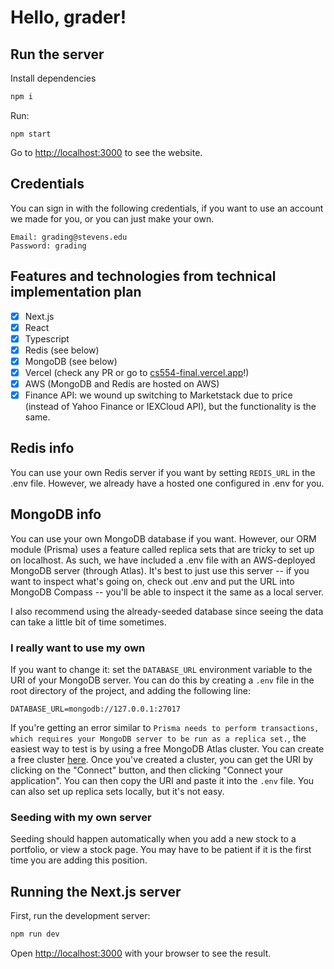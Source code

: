 # Hello, grader!

## Run the server

Install dependencies
```bash
npm i
```

Run:
```
npm start
```

Go to [http://localhost:3000](http://localhost:3000) to see the website.

## Credentials
You can sign in with the following credentials, if you want to use an account we made for you, or you can just make your own.

```
Email: grading@stevens.edu
Password: grading
```

## Features and technologies from technical implementation plan

- [x] Next.js
- [x] React
- [x] Typescript
- [x] Redis (see below)
- [x] MongoDB (see below)
- [x] Vercel (check any PR or go to [cs554-final.vercel.app](https://cs554-final.vercel.app/)!)
- [x] AWS (MongoDB and Redis are hosted on AWS) 
- [x] Finance API: we wound up switching to Marketstack due to price (instead of Yahoo Finance or IEXCloud API), but the functionality is the same. 

## Redis info

You can use your own Redis server if you want by setting `REDIS_URL` in the .env file. However, we already have a hosted one configured in .env for you.

## MongoDB info

You can use your own MongoDB database if you want. However, our ORM module (Prisma) uses a feature called replica sets that are tricky to set up on localhost. As
such, we have included a .env file with an AWS-deployed MongoDB server (through Atlas). It's best to just use this server -- if you want to inspect what's going on, check out .env and put the URL into MongoDB Compass -- you'll be able to inspect it the same as a local server.

I also recommend using the already-seeded database since seeing the data can take a little bit of time sometimes.

### I really want to use my own

If you want to change it: set the `DATABASE_URL` environment variable to the URI of your MongoDB server. You can do this by creating a `.env` file in the root directory of the project, and adding the following line:

```
DATABASE_URL=mongodb://127.0.0.1:27017
```

If you're getting an error similar to `Prisma needs to perform transactions, which requires your MongoDB server to be run as a replica set.`, the easiest way to test is 
by using a free MongoDB Atlas cluster. You can create a free cluster [here](https://www.mongodb.com/cloud/atlas/register). Once you've created a cluster, you can get the URI by clicking on the "Connect" button, and then clicking "Connect your application". You can then copy the URI and paste it into the `.env` file. You can also set up replica sets locally, but it's not easy.

### Seeding with my own server

Seeding should happen automatically when you add a new stock to a portfolio, or view a stock page. You may have to be patient if it is the first time you are adding this position.

## Running the Next.js server

First, run the development server:

```bash
npm run dev
```

Open [http://localhost:3000](http://localhost:3000) with your browser to see the result.